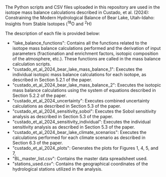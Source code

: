 The Python scripts and CSV files uploaded in this repository are  used in the isotope mass balance calculations described in Custado, et al. (2024): Constraining the Modern Hydrological Balance of Bear Lake, Utah-Idaho: Insights from Stable Isotopes (<sup>18</sup>O and <sup>2</sup>H)

The description of each file is provided below:

- "lake_balance_functions":  Contains all the functions related to the isotope mass balance calculations performed and the derivation of input parameters (fractionation and enrichment factors, isotopic composition of the atmosphere, etc.). These functions are called in the mass balance calculation scripts.
- "custado_et_al_2024_bear_lake_mass_balance_1":  Executes the individual isotopic mass balance calculations for each isotope, as described in Section 5.2.1 of the paper.
- "custado_et_al_2024_bear_lake_mass_balance_2":  Executes the isotopic mass balance calculations using the system of equations described in Section 5.2.2 of the paper.
- "custado_et_al_2024_uncertainty":  Executes combined uncertainty calculations as described in Section 5.3 of the paper.
- "custado_et_al_2024_sensitivity_sobol":  Executes the Sobol sensitivity analysis as described in Section 5.3 of the paper.
- "custado_et_al_2024_sensitivity_individual":  Executes the individual sensitivity analysis as described in Section 5.3 of the paper.
- "custado_et_al_2024_bear_lake_climate_scenarios":  Executes the calculations performed for each climate scenario as described in Section 6.3 of the paper.
- "custado_et_al_2024_plots":  Generates the plots for Figures 1, 4, 5, and 7,
- "BL_master_list.csv":  Contains the master data spreadsheet used.
- "stations_used.csv":  Contains the geographical coordinates of the hydrological stations utilized in the analysis.

